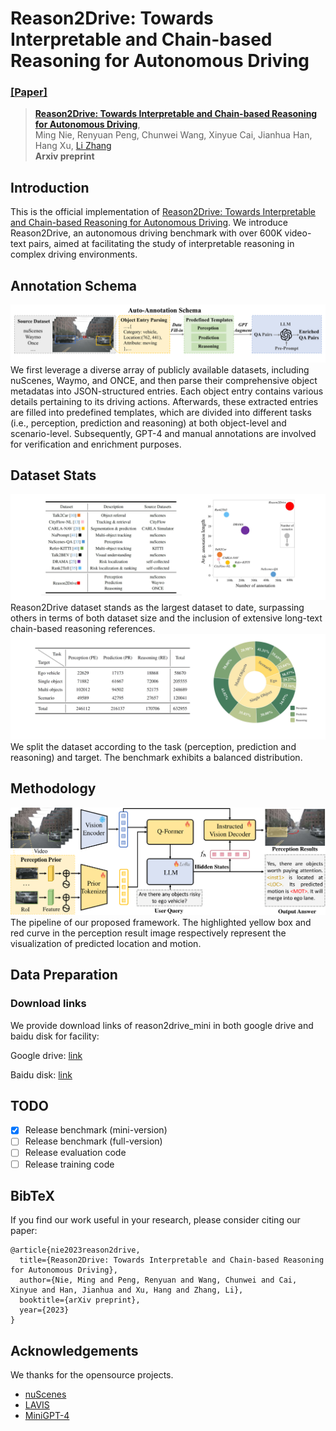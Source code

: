 # Reason2Drive: Towards Interpretable and Chain-based Reasoning for Autonomous Driving
### [[Paper]](https://arxiv.org/abs/2312.03661) 

> [**Reason2Drive: Towards Interpretable and Chain-based Reasoning for Autonomous Driving**](https://arxiv.org/abs/2312.03661),          
> Ming Nie, Renyuan Peng, Chunwei Wang, Xinyue Cai, Jianhua Han, Hang Xu, [Li Zhang](https://lzrobots.github.io)  
> **Arxiv preprint**

## Introduction
This is the official implementation of [Reason2Drive: Towards Interpretable and Chain-based Reasoning for Autonomous Driving](https://arxiv.org/abs/2312.03661).
We introduce Reason2Drive, an autonomous driving benchmark with over 600K video-text pairs, aimed at facilitating the study of interpretable reasoning in complex driving environments.

## Annotation Schema
![img|center](./img/dataset-1.png)
We first leverage a diverse array of publicly available datasets, including nuScenes, Waymo, and ONCE, and then parse their comprehensive object metadatas into JSON-structured entries.
Each object entry contains various details pertaining to its driving actions.
Afterwards, these extracted entries are filled into predefined templates, which are divided into different tasks (i.e., perception, prediction and reasoning) at both object-level and scenario-level.
Subsequently, GPT-4 and manual annotations are involved for verification and enrichment purposes.

## Dataset Stats
![img|center](./img/dataset-2.png)
Reason2Drive dataset stands as the largest dataset to date, surpassing others in terms of both dataset size and the inclusion of extensive long-text chain-based reasoning references.
![img|center](./img/dataset-3.png)
We split the dataset according to the task (perception, prediction and reasoning) and target.
The benchmark exhibits a balanced distribution.

## Methodology
![img|center](./img/pipeline.png)
The pipeline of our proposed framework.
The highlighted yellow box and red curve in the perception result image respectively represent the visualization of predicted location and motion.

## Data Preparation
### Download links
We provide download links of reason2drive_mini in both google drive and baidu disk for facility:

Google drive: [link](https://drive.google.com/file/d/16IInbGqEzg4UcNhTlxVA9tS6tOTi4wet/view?usp=sharing)

Baidu disk: [link](https://pan.baidu.com/s/1tzAuaB42RkguYM863zo6Jw?pwd=6g94)

## TODO
- [x] Release benchmark (mini-version)
- [ ] Release benchmark (full-version)
- [ ] Release evaluation code
- [ ] Release training code

## BibTeX
If you find our work useful in your research, please consider citing our paper:
```
@article{nie2023reason2drive,
  title={Reason2Drive: Towards Interpretable and Chain-based Reasoning for Autonomous Driving},
  author={Nie, Ming and Peng, Renyuan and Wang, Chunwei and Cai, Xinyue and Han, Jianhua and Xu, Hang and Zhang, Li},
  booktitle={arXiv preprint},
  year={2023}
}
```

## Acknowledgements
We thanks for the opensource projects.
- [nuScenes](https://github.com/nutonomy/nuscenes-devkit)
- [LAVIS](https://github.com/salesforce/LAVIS)
- [MiniGPT-4](https://github.com/Vision-CAIR/MiniGPT-4)
